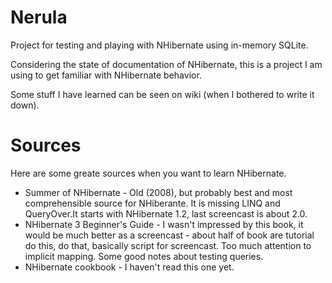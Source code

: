 Nerula
======

Project for testing and playing with NHibernate using in-memory SQLite.

Considering the state of documentation of NHibernate, this is a project I am using to get familiar with NHibernate behavior.

Some stuff I have learned can be seen on wiki (when I bothered to write it down).

Sources
=======
Here are some greate sources when you want to learn NHibernate.

* Summer of NHibernate - Old (2008), but probably best and most comprehensible source for NHiberante. It is missing LINQ and QueryOver.It starts with NHibernate 1.2, last screencast is about 2.0.
* NHibernate 3 Beginner's Guide - I wasn't impressed by this book, it would be much better as a screencast - about half of book are tutorial do this, do that, basically script for screencast. Too much attention to implicit mapping. Some good notes about testing queries.
* NHibernate cookbook - I haven't read this one yet.
